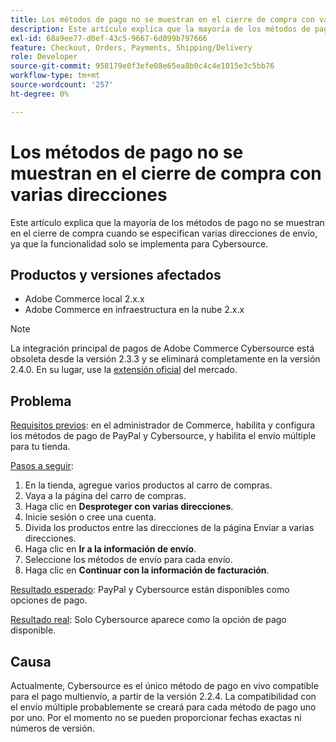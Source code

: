 ```yaml
---
title: Los métodos de pago no se muestran en el cierre de compra con varias direcciones
description: Este artículo explica que la mayoría de los métodos de pago no se muestran en el cierre de compra cuando se especifican varias direcciones de envío, ya que la funcionalidad solo se implementa para Cybersource.
exl-id: 68a9ee77-d0ef-43c5-9667-6d099b797666
feature: Checkout, Orders, Payments, Shipping/Delivery
role: Developer
source-git-commit: 958179e0f3efe08e65ea8b0c4c4e1015e3c5bb76
workflow-type: tm+mt
source-wordcount: '257'
ht-degree: 0%

---
```


# Los métodos de pago no se muestran en el cierre de compra con varias direcciones

Este artículo explica que la mayoría de los métodos de pago no se muestran en el cierre de compra cuando se especifican varias direcciones de envío, ya que la funcionalidad solo se implementa para Cybersource.

## Productos y versiones afectados

* Adobe Commerce local 2.x.x
* Adobe Commerce en infraestructura en la nube 2.x.x

>[!NOTE]
>
>La integración principal de pagos de Adobe Commerce Cybersource está obsoleta desde la versión 2.3.3 y se eliminará completamente en la versión 2.4.0. En su lugar, use la [extensión oficial](https://marketplace.magento.com/cybersource-global-payment-management.html) del mercado.

## Problema

<u>Requisitos previos</u>: en el administrador de Commerce, habilita y configura los métodos de pago de PayPal y Cybersource, y habilita el envío múltiple para tu tienda.

<u>Pasos a seguir</u>:

1. En la tienda, agregue varios productos al carro de compras.
1. Vaya a la página del carro de compras.
1. Haga clic en **Desproteger con varias direcciones**.
1. Inicie sesión o cree una cuenta.
1. Divida los productos entre las direcciones de la página Enviar a varias direcciones.
1. Haga clic en **Ir a la información de envío**.
1. Seleccione los métodos de envío para cada envío.
1. Haga clic en **Continuar con la información de facturación**.

<u>Resultado esperado</u>: PayPal y Cybersource están disponibles como opciones de pago.

<u>Resultado real</u>: Solo Cybersource aparece como la opción de pago disponible.

## Causa

Actualmente, Cybersource es el único método de pago en vivo compatible para el pago multienvío, a partir de la versión 2.2.4. La compatibilidad con el envío múltiple probablemente se creará para cada método de pago uno por uno. Por el momento no se pueden proporcionar fechas exactas ni números de versión.
